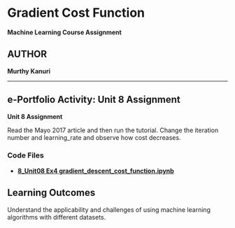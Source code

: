 # Gradient Cost Function

**Machine Learning Course Assignment**

## AUTHOR

**Murthy Kanuri**


---

## e-Portfolio Activity: **Unit 8 Assignment**

**Unit 8 Assignment**

Read the Mayo 2017 article and then run the tutorial. Change the iteration number and learning_rate and observe how cost decreases.

### Code Files

- **[8\_Unit08 Ex4 gradient_descent_cost_function.ipynb](https://github.com/m-kanuri/m-kanuri.github.io/blob/main/MachineLearning/Unit08/Unit08_Ex4_gradient_descent_cost_function.ipynb)**

## Learning Outcomes

Understand the applicability and challenges of using machine learning algorithms with different datasets.

